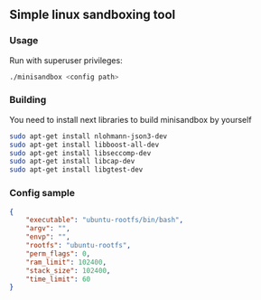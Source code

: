 ## Simple linux sandboxing tool

### Usage
Run with superuser privileges:
```bash
./minisandbox <config path>
```

### Building
You need to install next libraries to build minisandbox by yourself
```bash
sudo apt-get install nlohmann-json3-dev
sudo apt-get install libboost-all-dev
sudo apt-get install libseccomp-dev
sudo apt-get install libcap-dev
sudo apt-get install libgtest-dev
```

### Config sample
```json
{
    "executable": "ubuntu-rootfs/bin/bash",
    "argv": "",
    "envp": "",
    "rootfs": "ubuntu-rootfs",
    "perm_flags": 0,
    "ram_limit": 102400,
    "stack_size": 102400,
    "time_limit": 60
}
```